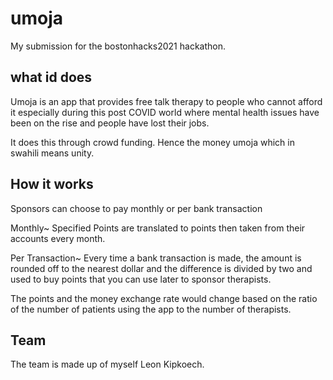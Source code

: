 # umoja

My submission for the bostonhacks2021 hackathon.

## what id does

Umoja is an app that provides free talk therapy to people who cannot afford it especially during this post COVID world where mental health issues have been on the rise and people have lost their jobs.

It does this through crowd funding.
Hence the money umoja which in swahili means unity.

## How it works

Sponsors can choose to pay monthly or per bank transaction

Monthly~ Specified Points are translated to points then taken from their accounts every month.

Per Transaction~ Every time a bank transaction is made, the amount is rounded off to the nearest dollar and the difference is divided by two and used to buy points that you can use later to sponsor therapists.

The points and the money exchange rate would change based on the ratio of the number of patients using the app to the number of therapists.

## Team

The team is made up of myself Leon Kipkoech.